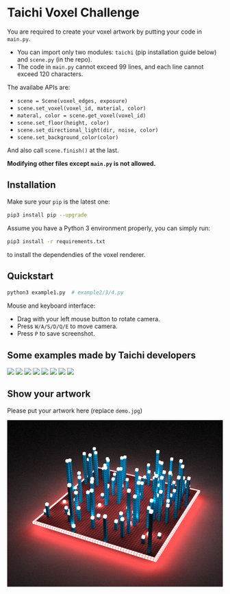 # Taichi Voxel Challenge

You are required to create your voxel artwork by putting your code in `main.py`.

+ You can import only two modules: `taichi` (pip installation guide below) and `scene.py` (in the repo).
+ The code in `main.py` cannot exceed 99 lines, and each line cannot exceed 120 characters.

The availabe APIs are:

+ `scene = Scene(voxel_edges, exposure)`
+ `scene.set_voxel(voxel_id, material, color)`
+ `materal, color = scene.get_voxel(voxel_id)`
+ `scene.set_floor(height, color)`
+ `scene.set_directional_light(dir, noise, color)`
+ `scene.set_background_color(color)`

And also call `scene.finish()` at the last.

**Modifying other files except `main.py` is not allowed.**


## Installation

Make sure your `pip` is the latest one:

```bash
pip3 install pip --upgrade
```

Assume you have a Python 3 environment properly, you can simply run:

```bash
pip3 install -r requirements.txt
```

to install the dependendies of the voxel renderer.

## Quickstart

```sh
python3 example1.py  # example2/3/4.py
```

Mouse and keyboard interface:

+ Drag with your left mouse button to rotate camera.
+ Press `W/A/S/D/Q/E` to move camera.
+ Press `P` to save screenshot.



## Some examples made by Taichi developers

<img src="https://github.com/taichi-dev/public_files/blob/master/voxel-challenge/city.jpg" width="45%"></img> <img src="https://github.com/taichi-dev/public_files/blob/master/voxel-challenge/city2.jpg" width="45%"></img>
<img src="https://github.com/taichi-dev/public_files/blob/master/voxel-challenge/tree.jpg" width="45%"></img> <img src="https://github.com/taichi-dev/public_files/blob/master/voxel-challenge/desktop.jpg" width="45%"></img>
<img src="https://github.com/taichi-dev/public_files/blob/master/voxel-challenge/earring_girl.jpg" width="45%"></img> <img src="https://github.com/taichi-dev/public_files/blob/master/voxel-challenge/pika.jpg" width="45%"></img>
<img src="https://github.com/taichi-dev/public_files/blob/master/voxel-challenge/yinyang.jpg" width="45%"></img> <img src="https://github.com/taichi-dev/public_files/blob/master/voxel-challenge/lang.jpg" width="45%"></img>

## Show your artwork 

Please put your artwork here (replace `demo.jpg`)

![](./demo.jpg)
